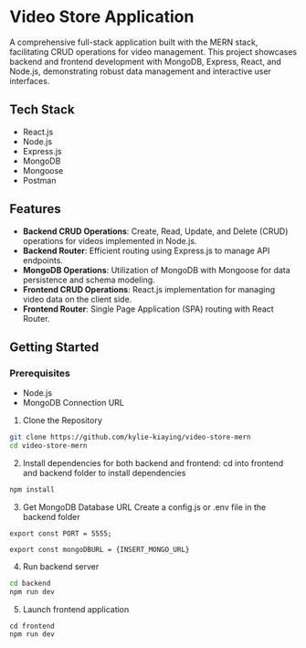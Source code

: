 # Video Store Application

A comprehensive full-stack application built with the MERN stack, facilitating CRUD operations for video management. This project showcases backend and frontend development with MongoDB, Express, React, and Node.js, demonstrating robust data management and interactive user interfaces.

## Tech Stack

- React.js
- Node.js
- Express.js
- MongoDB
- Mongoose
- Postman

## Features

- **Backend CRUD Operations**: Create, Read, Update, and Delete (CRUD) operations for videos implemented in Node.js.
- **Backend Router**: Efficient routing using Express.js to manage API endpoints.
- **MongoDB Operations**: Utilization of MongoDB with Mongoose for data persistence and schema modeling.
- **Frontend CRUD Operations**: React.js implementation for managing video data on the client side.
- **Frontend Router**: Single Page Application (SPA) routing with React Router.

## Getting Started

### Prerequisites

- Node.js
- MongoDB Connection URL

1. Clone the Repository

```bash
git clone https://github.com/kylie-kiaying/video-store-mern
cd video-store-mern
```

2. Install dependencies for both backend and frontend:
cd into frontend and backend folder to install dependencies  

```bash
npm install
```

3. Get MongoDB Database URL
Create a config.js or .env file in the backend folder

```
export const PORT = 5555;

export const mongoDBURL = {INSERT_MONGO_URL}
```

4. Run backend server

```bash
cd backend
npm run dev
```

5. Launch frontend application
```
cd frontend
npm run dev
```